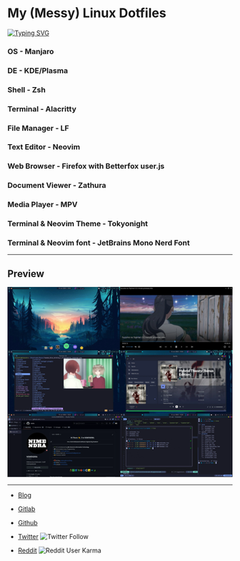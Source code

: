 # My (Messy) Linux Dotfiles

[![Typing SVG](https://readme-typing-svg.demolab.com?font=JetBrains+Mono&pause=1000&color=0ED5F7&width=435&lines=Manjaro+KDE;Alacritty;Neovim+%2B+Tmux;LF+File+Manager;MPV)](https://git.io/typing-svg)

### OS - Manjaro
### DE - KDE/Plasma
### Shell - Zsh
### Terminal - Alacritty
### File Manager - LF
### Text Editor - Neovim
### Web Browser - Firefox with Betterfox user.js
### Document Viewer - Zathura
### Media Player - MPV
### Terminal & Neovim Theme - Tokyonight
### Terminal & Neovim font - JetBrains Mono Nerd Font

---

## Preview

![Desktop Preview](/Desktop.webp "Desktop Preview")

---

- <a href="https://nimendra.bearblog.dev">Blog</a>

- <a href="https://gitlab.com/nimendra_">Gitlab</a>

- <a href="https://github.com/nmdra">Github</a>

- <a href="https://twitter.com/nimendra_">Twitter</a>
![Twitter Follow](https://img.shields.io/twitter/follow/nimendra_?logo=twitter&style=for-the-badge)

- <a href="https://reddit.com/u/Nimendra">Reddit</a>
![Reddit User Karma](https://img.shields.io/reddit/user-karma/combined/Nimendra?logo=reddit&style=for-the-badge)
